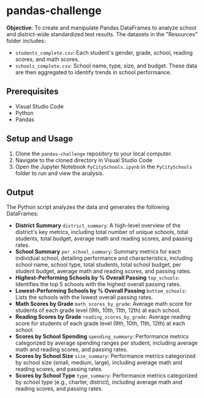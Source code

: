 # pandas-challenge
**Objective**: To create and manipulate Pandas DataFrames to analyze school and district-wide standardized test results. 
The datasets in the "Resources" folder includes:
- `students_complete.csv`: Each student's gender, grade, school, reading scores, and math scores.
- `schools_complete.csv`: School name, type, size, and budget.
These data are then aggregated to identify trends in school performance.

## Prerequisites
- Visual Studio Code
- Python
- Pandas

## Setup and Usage
1. Clone the `pandas-challenge` repository to your local computer.
2. Navigate to the cloned directory in Visual Studio Code
3. Open the Jupyter Notebook `PyCitySchools.ipynb` in the `PyCitySchools` folder to run and view the analysis.

## Output
The Python script analyzes the data and generates the following DataFrames:
- **District Summary** `district_summary`: A high-level overview of the district's key metrics, including total number of unique schools, total students, total budget, average math and reading scores, and passing rates.
- **School Summary** `per_school_summary`: Summary metrics for each individual school, detailing performance and characteristics, including school name, school type, total students, total school budget, per student budget, average math and reading scores, and passing rates.
- **Highest-Performing Schools by % Overall Passing** `top_schools`: Identifies the top 5 schools with the highest overall passing rates.
- **Lowest-Performing Schools by % Overall Passing** `bottom_schools`: Lists the schools with the lowest overall passing rates.
- **Math Scores by Grade** `math_scores_by_grade`: Average math score for students of each grade level (9th, 10th, 11th, 12th) at each school.
- **Reading Scores by Grade** `reading_scores_by_grade`: Average reading score for students of each grade level (9th, 10th, 11th, 12th) at each school.
- **Scores by School Spending** `spending_summary`: Performance metrics categorized by average spending ranges per student, including average math and reading scores, and passing rates.
- **Scores by School Size** `size_summary`: Performance metrics categorized by school size (small, medium, large), including average math and reading scores, and passing rates.
- **Scores by School Type** `type_summary`: Performance metrics categorized by school type (e.g., charter, district), including average math and reading scores, and passing rates.
